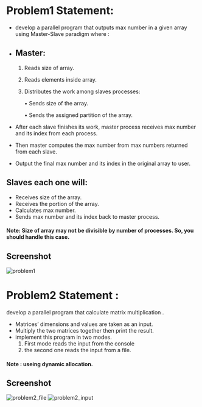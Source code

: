 # Problem1 Statement:
- develop a parallel program that outputs max number in a given array using Master-Slave paradigm where :
- ## Master:
    1. Reads size of array.
    2. Reads elements inside array.
    3. Distributes the work among slaves processes:

        • Sends size of the array.

        • Sends the assigned partition of the array.

- After each slave finishes its work, master process receives max number and its index from each process.
- Then master computes the max number from max numbers returned from each slave.
- Output the final max number and its index in the original array to user.
## Slaves each one will:
- Receives size of the array.
- Receives the portion of the array.
- Calculates max number.
- Sends max number and its index back to master process.
#### Note: Size of array may not be divisible by number of processes. So, you should handle this case.
## Screenshot
![problem1](https://user-images.githubusercontent.com/100175518/226146212-76e18c04-347e-45ab-937a-d7d5263b0a8d.png)

# Problem2 Statement :
develop a parallel program that calculate matrix multiplication .

- Matrices’ dimensions and values are taken as an input. 
- Multiply the two matrices together then print the result. 
- implement this program in two modes.
  1. First mode reads the input from the console 
  2. the second one reads the input from a file.
#### Note : useing dynamic allocation.
## Screenshot
![problem2_file](https://user-images.githubusercontent.com/100175518/226146281-866c760f-9c91-4e6b-b768-285b687f9b52.png)
![problem2_input](https://user-images.githubusercontent.com/100175518/226146282-00e4fa4a-40d1-4253-8431-c1fac5694c38.png)

